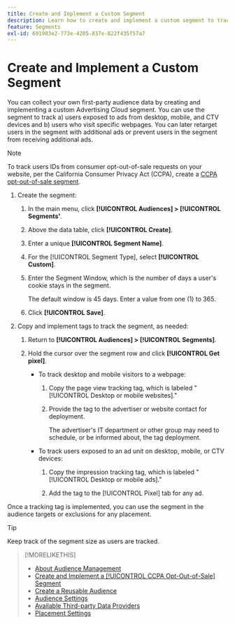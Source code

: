 ```yaml
---
title: Create and Implement a Custom Segment
description: Learn how to create and implement a custom segment to track users exposed to ads or users who visit your webpages.
feature: Segments
exl-id: 691903e2-773e-4205-837e-822f435f57a7
---
```

# Create and Implement a Custom Segment

You can collect your own first-party audience data by creating and implementing a custom Advertising Cloud segment. You can use the segment to track a) users exposed to ads from desktop, mobile, and CTV devices and b) users who visit specific webpages. You can later retarget users in the segment with additional ads or prevent users in the segment from receiving additional ads.

>[!NOTE]
>
>To track users IDs from consumer opt-out-of-sale requests on your website, per the California Consumer Privacy Act (CCPA), create a [CCPA opt-out-of-sale segment](ccpa-opt-out-segment-create.md).

1. Create the segment:

    1. In the main menu, click **[!UICONTROL Audiences] > [!UICONTROL Segments'**.

    1. Above the data table, click **[!UICONTROL Create]**.

    1. Enter a unique **[!UICONTROL Segment Name]**.

    1. For the [!UICONTROL Segment Type], select **[!UICONTROL Custom]**.

    1. Enter the Segment Window, which is the number of days a user's cookie stays in the segment.

       The default window is 45 days. Enter a value from one (1) to 365.

    1. Click **[!UICONTROL Save]**.

1. Copy and implement tags to track the segment, as needed:

    1. Return to **[!UICONTROL Audiences] > [!UICONTROL Segments]**.

    2. Hold the cursor over the segment row and click **[!UICONTROL Get pixel]**.

        * To track desktop and mobile visitors to a webpage:

            1. Copy the page view tracking tag, which is labeled "[!UICONTROL Desktop or mobile websites]."

            1. Provide the tag to the advertiser or website contact for deployment.

               The advertiser's IT department or other group may need to schedule, or be informed about, the tag deployment.

        * To track users exposed to an ad unit on desktop, mobile, or CTV devices:

            1. Copy the impression tracking tag, which is labeled "[!UICONTROL Desktop or mobile ads]."

            1. Add the tag to the [!UICONTROL Pixel] tab for any ad. <!-- I'll add cross-reference to ad settings later. -->

Once a tracking tag is implemented, you can use the segment in the audience targets or exclusions for any placement.

>[!TIP]
>
>Keep track of the segment size as users are tracked.

>[!MORELIKETHIS]
>
>* [About Audience Management](audience-about.md)
>* [Create and Implement a [!UICONTROL CCPA Opt-Out-of-Sale] Segment](ccpa-opt-out-segment-create.md)
>* [Create a Reusable Audience](reusable-audience-create.md)
>* [Audience Settings](audience-settings.md)
>* [Available Third-party Data Providers](third-party-data-providers.md)
>* [Placement Settings](/help/dsp/campaign-management/placements/placement-settings.md)
<!-- I'll add x-ref to ad settings later.-->
